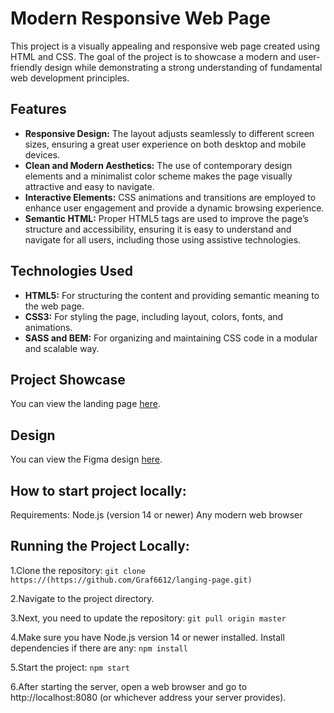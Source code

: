 
# Modern Responsive Web Page

This project is a visually appealing and responsive web page created using HTML and CSS. The goal of the project is to showcase a modern and user-friendly design while demonstrating a strong understanding of fundamental web development principles.

## Features

- **Responsive Design:** The layout adjusts seamlessly to different screen sizes, ensuring a great user experience on both desktop and mobile devices.
- **Clean and Modern Aesthetics:** The use of contemporary design elements and a minimalist color scheme makes the page visually attractive and easy to navigate.
- **Interactive Elements:** CSS animations and transitions are employed to enhance user engagement and provide a dynamic browsing experience.
- **Semantic HTML:** Proper HTML5 tags are used to improve the page’s structure and accessibility, ensuring it is easy to understand and navigate for all users, including those using assistive technologies.

## Technologies Used

- **HTML5:** For structuring the content and providing semantic meaning to the web page.
- **CSS3:** For styling the page, including layout, colors, fonts, and animations.
- **SASS and BEM:** For organizing and maintaining CSS code in a modular and scalable way.

## Project Showcase

You can view the landing page [here](https://graf6612.github.io/langing-page/).

## Design

You can view the Figma design [here](https://www.figma.com/design/DtkQmQ797hk0nI4KfMi2Uq/BOSE-New-Version?node-id=6802-139).


## How to start project locally:

Requirements:
Node.js (version 14 or newer)
Any modern web browser

## Running the Project Locally:
1.Clone the repository:
`git clone https://(https://github.com/Graf6612/langing-page.git)`

2.Navigate to the project directory.

3.Next, you need to update the repository:
`git pull origin master`

4.Make sure you have Node.js version 14 or newer installed. Install dependencies if there are any:
`npm install`

5.Start the project:
`npm start`

6.After starting the server, open a web browser and go to http://localhost:8080 (or whichever address your server provides).

